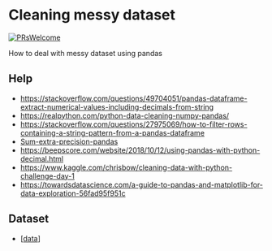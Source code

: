 # Cleaning messy dataset
[![PRsWelcome](https://img.shields.io/badge/PRs-welcome-brightgreen.svg?style=flat-square)](http://makeapullrequest.com)

How to deal with messy dataset using pandas

## Help 

- https://stackoverflow.com/questions/49704051/pandas-dataframe-extract-numerical-values-including-decimals-from-string
- https://realpython.com/python-data-cleaning-numpy-pandas/
- https://stackoverflow.com/questions/27975069/how-to-filter-rows-containing-a-string-pattern-from-a-pandas-dataframe
- [Sum-extra-precision-pandas](https://stackoverflow.com/questions/52679418/pandas-series-sum-shows-extra-precision)
- https://beepscore.com/website/2018/10/12/using-pandas-with-python-decimal.html
- https://www.kaggle.com/chrisbow/cleaning-data-with-python-challenge-day-1
- https://towardsdatascience.com/a-guide-to-pandas-and-matplotlib-for-data-exploration-56fad95f951c

## Dataset

- [[data](https://catalog.data.gov/dataset/purchase-card-pcard-fiscal-year-2014)]
